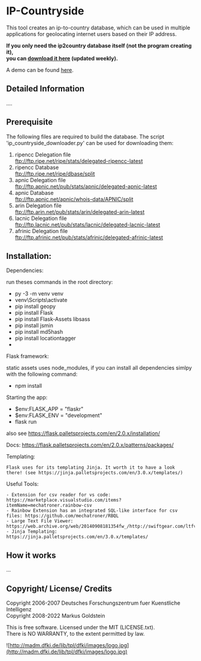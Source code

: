 # IP-Countryside


This tool creates an ip-to-country database, which can be used in multiple 
applications for geolocating internet users based on  their IP address.

<b>If you only need the ip2country database itself (not the program creating 
it),  
you can <a 
href='https://github.com/Markus-Go/ip-countryside/blob/downloads/ip2country.zip?raw=true'>download 
it here</a> (updated weekly).</b>

A demo can be found <a href='https://www.goldiges.de/ip-countryside/' target='_BLANK'>here</a>.

## Detailed Information

....


## Prerequisite


The following files are required to build the database. The script 'ip_countryside_downloader.py' 
can be used for downloading them:

1.  ripencc Delegation file  
   ftp://ftp.ripe.net/ripe/stats/delegated-ripencc-latest
2.  ripencc Database  
   ftp://ftp.ripe.net/ripe/dbase/split
3.  apnic Delegation file  
   ftp://ftp.apnic.net/pub/stats/apnic/delegated-apnic-latest
4.  apnic Database  
   ftp://ftp.apnic.net/apnic/whois-data/APNIC/split
5.  arin Delegation file  
   ftp://ftp.arin.net/pub/stats/arin/delegated-arin-latest
6.  lacnic Delegation file  
   ftp://ftp.lacnic.net/pub/stats/lacnic/delegated-lacnic-latest
7.  afrinic Delegation file  
   ftp://ftp.afrinic.net/pub/stats/afrinic/delegated-afrinic-latest


## Installation:


  Dependencies:

  run theses commands in the root directory:

  - py -3 -m venv venv
  - venv\Scripts\activate
  - pip install geopy
  - pip install Flask
  - pip install Flask-Assets libsass
  - pip install jsmin 
  - pip install md5hash
  - pip install locationtagger
  - 
  
  Flask framework:
  
  static assets uses node_modules, if you can install all 
  dependencies simlpy with the following command:

  - npm install 

  Starting the app:

   - $env:FLASK_APP = "flaskr"  
   - $env:FLASK_ENV = "development"
   - flask run

  also see https://flask.palletsprojects.com/en/2.0.x/installation/
 
  Docs: https://flask.palletsprojects.com/en/2.0.x/patterns/packages/

  Templating:

    Flask uses for its templating Jinja. It worth it to have a look
    there! (see https://jinja.palletsprojects.com/en/3.0.x/templates/)

  Useful Tools: 

    - Extension for csv reader for vs code: https://marketplace.visualstudio.com/items?itemName=mechatroner.rainbow-csv
    - Rainbow Extension has an integrated SQL-like interface for csv files: https://github.com/mechatroner/RBQL
    - Large Text File Viewer: https://web.archive.org/web/20140908181354fw_/http://swiftgear.com/ltfviewer/features.html
    - Jinja Templating: https://jinja.palletsprojects.com/en/3.0.x/templates/

## How it works

...



## Copyright/ License/ Credits


Copyright 2006-2007 Deutsches Forschungszentrum fuer Kuenstliche Intelligenz  
Copyright 2008-2022 Markus Goldstein

This is free software. Licensed under the MIT (LICENSE.txt).  
There is NO WARRANTY, to the extent permitted by law.

![http://madm.dfki.de/lib/tpl/dfki/images/logo.jpg](http://madm.dfki.de/lib/tpl/dfki/images/logo.jpg)